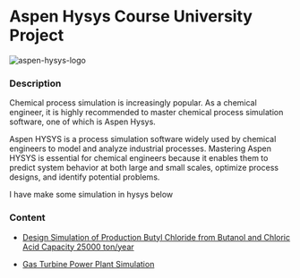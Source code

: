 # Aspen Hysys Course University Project

![aspen-hysys-logo](https://seeklogo.com/images/A/aspentech-hysys-logo-E4ED7F1AE9-seeklogo.com.png)

### Description

Chemical process simulation is increasingly popular. As a chemical engineer, it is highly recommended to master chemical process simulation software, one of which is Aspen Hysys.

Aspen HYSYS is a process simulation software widely used by chemical engineers to model and analyze industrial processes. Mastering Aspen HYSYS is essential for chemical engineers because it enables them to predict system behavior at both large and small scales, optimize process designs, and identify potential problems.

I have make some simulation in hysys below 

### Content

- [Design Simulation of Production Butyl Chloride from Butanol and Chloric Acid Capacity 25000 ton/year](https://github.com/royhanikbarr/Aspen-Hysys-Simulation/tree/e93e32877e94579a911c11fe34de5708fb8ce9dd/Design%20Simulation%20Production%20Butyl%20Chloride)

- [Gas Turbine Power Plant Simulation](https://github.com/royhanikbarr/Gas-Turbine-Hysys/tree/main)
